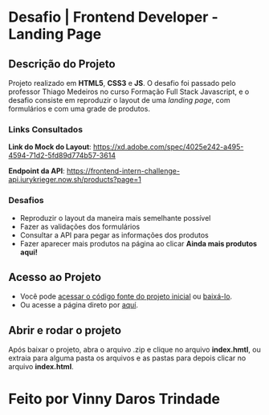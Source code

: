 # Desafio | Frontend Developer - Landing Page

## Descrição do Projeto

Projeto realizado em **HTML5**, **CSS3** e **JS**. O desafio foi passado pelo professor Thiago Medeiros no curso Formação Full Stack Javascript, e o desafio consiste em reproduzir o layout de uma *landing page*, com formulários e com uma grade de produtos.

### Links Consultados

**Link do Mock do Layout**: https://xd.adobe.com/spec/4025e242-a495-4594-71d2-5fd89d774b57-3614

**Endpoint da API**: https://frontend-intern-challenge-api.iurykrieger.now.sh/products?page=1

### Desafios

- Reproduzir o layout da maneira mais semelhante possível
- Fazer as validações dos formulários
- Consultar a API para pegar as informações dos produtos
- Fazer aparecer mais produtos na página ao clicar **Ainda mais produtos aqui!**

## Acesso ao Projeto

- Você pode [acessar o código fonte do projeto inicial](https://github.com/vinnydarostrindad/projeto-landingpage/tree/main) ou [baixá-lo](https://github.com/vinnydarostrindad/projeto-landingpage/archive/refs/heads/main.zip).
- Ou acesse a página direto por [aquí](https://bit.ly/projetolandingpage-vinnydaros).

## Abrir e rodar o projeto

Após baixar o projeto, abra o arquivo .zip e clique no arquivo **index.hmtl**, ou extraia para alguma pasta os arquivos e as pastas para depois clicar no arquivo **index.html**.

# Feito por Vinny Daros Trindade

